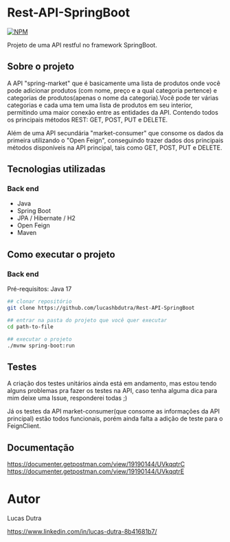 # Rest-API-SpringBoot
[![NPM](https://img.shields.io/npm/l/react)](https://github.com/lucashbdutra/Rest-API-SpringBoot/blob/main/LICENSE) 

Projeto de uma API restful no framework SpringBoot.

## Sobre o projeto

A API "spring-market" que é basicamente uma lista de produtos onde você pode adicionar produtos (com nome, preço e a qual categoria pertence) e categorias de produtos(apenas o nome da categoria).Você pode ter várias categorias e cada uma tem uma lista de produtos em seu interior, permitindo uma maior conexão entre as entidades da API. Contendo todos os principais métodos REST: GET, POST, PUT e DELETE.

Além de uma API secundária "market-consumer" que consome os dados da primeira utilizando o "Open Feign", conseguindo trazer dados dos principais métodos disponíveis na API principal, tais como GET, POST, PUT e DELETE.

## Tecnologias utilizadas
### Back end
- Java
- Spring Boot
- JPA / Hibernate / H2
- Open Feign
- Maven

## Como executar o projeto

### Back end
Pré-requisitos: Java 17

```bash
## clonar repositório
git clone https://github.com/lucashbdutra/Rest-API-SpringBoot

## entrar na pasta do projeto que você quer executar
cd path-to-file

## executar o projeto
./mvnw spring-boot:run
```

## Testes

A criação dos testes unitários ainda está em andamento, mas estou tendo alguns problemas pra fazer os testes na API, caso tenha alguma dica para mim deixe uma Issue, responderei todas ;)

Já os testes da API market-consumer(que consome as informações da API principal) estão todos funcionais, porém ainda falta a adição de teste para o FeignClient.

## Documentação

https://documenter.getpostman.com/view/19190144/UVkqqtrC
https://documenter.getpostman.com/view/19190144/UVkqqtrE

# Autor

Lucas Dutra

https://www.linkedin.com/in/lucas-dutra-8b41681b7/
